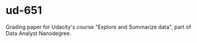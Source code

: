 # ud-651
Grading paper for Udacity's course "Explore and Summarize data", part of Data Analyst Nanodegree.
